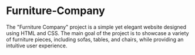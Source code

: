 # Furniture-Company
The "Furniture Company" project is a simple yet elegant website designed using HTML and CSS. The main goal of the project is to showcase a variety of furniture pieces, including sofas, tables, and chairs, while providing an intuitive user experience.
